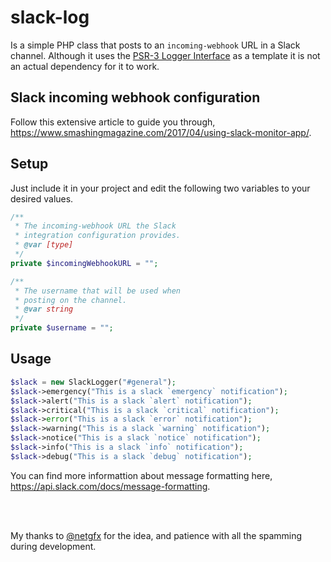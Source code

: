# slack-log

Is a simple PHP class that posts to an `incoming-webhook` URL in a Slack channel. Although it uses the [PSR-3 Logger Interface](https://github.com/php-fig/fig-standards/blob/master/accepted/PSR-3-logger-interface.md) as a template it is not an actual dependency for it to work.

## Slack incoming webhook configuration

Follow this extensive article to guide you through, https://www.smashingmagazine.com/2017/04/using-slack-monitor-app/.

## Setup

Just include it in your project and edit the following two variables to your desired values.

```php
/**
 * The incoming-webhook URL the Slack
 * integration configuration provides.
 * @var [type]
 */
private $incomingWebhookURL = "";

/**
 * The username that will be used when
 * posting on the channel.
 * @var string
 */
private $username = "";
```

## Usage

```php
$slack = new SlackLogger("#general");
$slack->emergency("This is a slack `emergency` notification");
$slack->alert("This is a slack `alert` notification");
$slack->critical("This is a slack `critical` notification");
$slack->error("This is a slack `error` notification");
$slack->warning("This is a slack `warning` notification");
$slack->notice("This is a slack `notice` notification");
$slack->info("This is a slack `info` notification");
$slack->debug("This is a slack `debug` notification");
```

You can find more informattion about message formatting here, https://api.slack.com/docs/message-formatting.

<br/>
<br/>

My thanks to [@netgfx](https://github.com/netgfx) for the idea, and patience with all the spamming during development.
